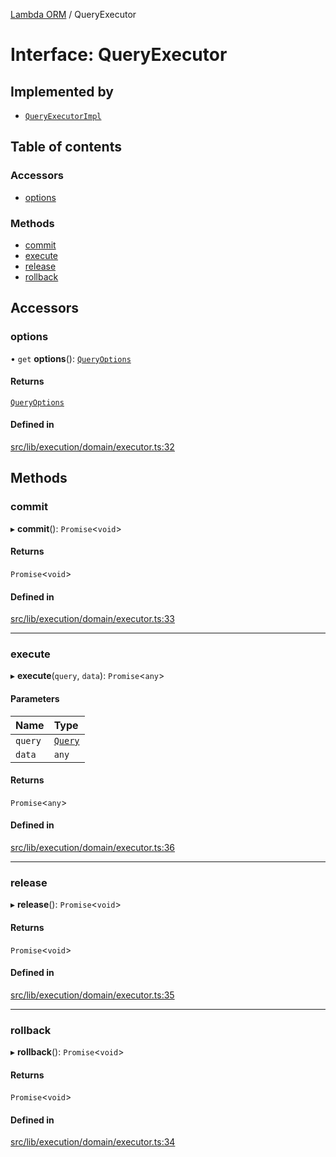 [Lambda ORM](../README.md) / QueryExecutor

# Interface: QueryExecutor

## Implemented by

- [`QueryExecutorImpl`](../classes/QueryExecutorImpl.md)

## Table of contents

### Accessors

- [options](QueryExecutor.md#options)

### Methods

- [commit](QueryExecutor.md#commit)
- [execute](QueryExecutor.md#execute)
- [release](QueryExecutor.md#release)
- [rollback](QueryExecutor.md#rollback)

## Accessors

### options

• `get` **options**(): [`QueryOptions`](QueryOptions.md)

#### Returns

[`QueryOptions`](QueryOptions.md)

#### Defined in

[src/lib/execution/domain/executor.ts:32](https://github.com/lambda-orm/lambdaorm/blob/1f2197e4e78422749120d13ade98f551a6eed2cc/src/lib/execution/domain/executor.ts#L32)

## Methods

### commit

▸ **commit**(): `Promise`\<`void`\>

#### Returns

`Promise`\<`void`\>

#### Defined in

[src/lib/execution/domain/executor.ts:33](https://github.com/lambda-orm/lambdaorm/blob/1f2197e4e78422749120d13ade98f551a6eed2cc/src/lib/execution/domain/executor.ts#L33)

___

### execute

▸ **execute**(`query`, `data`): `Promise`\<`any`\>

#### Parameters

| Name | Type |
| :------ | :------ |
| `query` | [`Query`](../classes/Query.md) |
| `data` | `any` |

#### Returns

`Promise`\<`any`\>

#### Defined in

[src/lib/execution/domain/executor.ts:36](https://github.com/lambda-orm/lambdaorm/blob/1f2197e4e78422749120d13ade98f551a6eed2cc/src/lib/execution/domain/executor.ts#L36)

___

### release

▸ **release**(): `Promise`\<`void`\>

#### Returns

`Promise`\<`void`\>

#### Defined in

[src/lib/execution/domain/executor.ts:35](https://github.com/lambda-orm/lambdaorm/blob/1f2197e4e78422749120d13ade98f551a6eed2cc/src/lib/execution/domain/executor.ts#L35)

___

### rollback

▸ **rollback**(): `Promise`\<`void`\>

#### Returns

`Promise`\<`void`\>

#### Defined in

[src/lib/execution/domain/executor.ts:34](https://github.com/lambda-orm/lambdaorm/blob/1f2197e4e78422749120d13ade98f551a6eed2cc/src/lib/execution/domain/executor.ts#L34)
